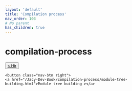 ```yaml
---
layout: 'default'
title: 'Compilation process'
nav_order: 103
# No parent
has_children: true
---
```


# compilation-process
<div class="nav-btn-block">
    <button class="nav-btn left">
    <a href="/Jacy-Dev-Book/compilation-process/hir.html">< Hir</a>
</button>

    <button class="nav-btn right">
    <a href="/Jacy-Dev-Book/compilation-process/module-tree-building.html">Module tree building ></a>
</button>

</div>
